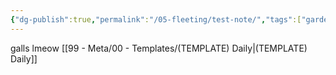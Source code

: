 ```yaml
---
{"dg-publish":true,"permalink":"/05-fleeting/test-note/","tags":["gardenEntry"],"created":"2024-08-31T01:52:52-04:00","updated":"2024-08-31T02:03:50-04:00"}
---
```


galls lmeow
[[99 - Meta/00 - Templates/(TEMPLATE) Daily\|(TEMPLATE) Daily]]